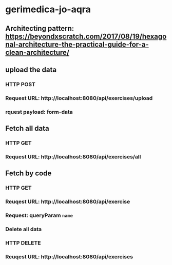 # gerimedica-jo-aqra


## Architecting pattern: https://beyondxscratch.com/2017/08/19/hexagonal-architecture-the-practical-guide-for-a-clean-architecture/


## upload the data
### HTTP POST
### Request URL: http://localhost:8080/api/exercises/upload
### rquest payload: form-data


## Fetch all data
### HTTP GET
### Request URL: http://localhost:8080/api/exercises/all

## Fetch by code
### HTTP GET 
### Reuqest URL: http://localhost:8080/api/exercise
### Request: queryParam `name`


### Delete all data
### HTTP DELETE
### Reuqest URL: http://localhost:8080/api/exercises





